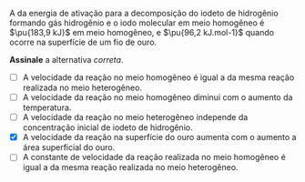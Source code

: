 A da energia de ativação para a decomposição do iodeto de hidrogênio formando gás hidrogênio e o iodo molecular em meio homogêneo é $\pu{183,9 kJ}$ em meio homogêneo, e $\pu{96,2 kJ.mol-1}$ quando ocorre na superfície de um fio de ouro. 

**Assinale** a alternativa *correta*.

- [ ] A velocidade da reação no meio homogêneo é igual a da mesma reação realizada no meio heterogêneo.
- [ ] A velocidade da reação no meio homogêneo diminui com o aumento da temperatura.
- [ ] A velocidade da reação no meio heterogêneo independe da concentração inicial de iodeto de hidrogênio.
- [x] A velocidade da reação na superfície do ouro aumenta com o aumento a área superficial do ouro.
- [ ] A constante de velocidade da reação realizada no meio homogêneo é igual a da mesma reação realizada no meio heterogêneo.
